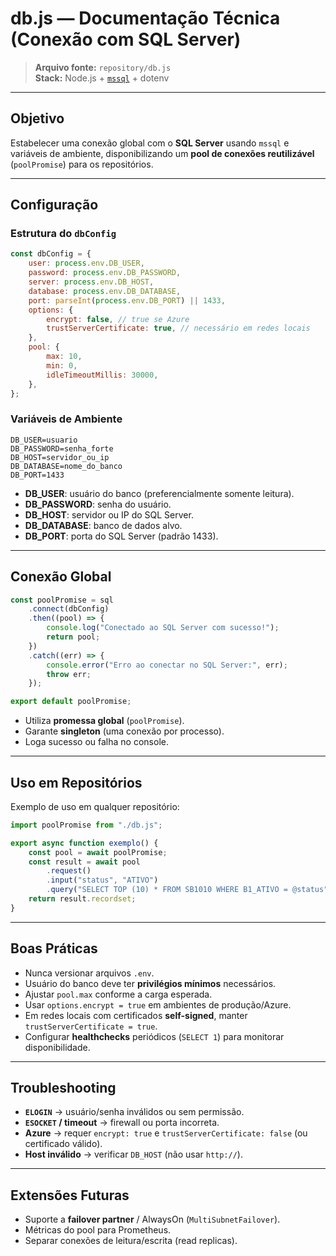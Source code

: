 # db.js — Documentação Técnica (Conexão com SQL Server)

> **Arquivo fonte:** `repository/db.js`  
> **Stack:** Node.js + [`mssql`](https://www.npmjs.com/package/mssql) + dotenv

---

## Objetivo

Estabelecer uma conexão global com o **SQL Server** usando `mssql` e variáveis de ambiente, disponibilizando um **pool de conexões reutilizável** (`poolPromise`) para os repositórios.

---

## Configuração

### Estrutura do `dbConfig`
```js
const dbConfig = {
    user: process.env.DB_USER,
    password: process.env.DB_PASSWORD,
    server: process.env.DB_HOST,
    database: process.env.DB_DATABASE,
    port: parseInt(process.env.DB_PORT) || 1433,
    options: {
        encrypt: false, // true se Azure
        trustServerCertificate: true, // necessário em redes locais
    },
    pool: {
        max: 10,
        min: 0,
        idleTimeoutMillis: 30000,
    },
};
```

### Variáveis de Ambiente

```dotenv
DB_USER=usuario
DB_PASSWORD=senha_forte
DB_HOST=servidor_ou_ip
DB_DATABASE=nome_do_banco
DB_PORT=1433
```

- **DB_USER**: usuário do banco (preferencialmente somente leitura).  
- **DB_PASSWORD**: senha do usuário.  
- **DB_HOST**: servidor ou IP do SQL Server.  
- **DB_DATABASE**: banco de dados alvo.  
- **DB_PORT**: porta do SQL Server (padrão 1433).  

---

## Conexão Global

```js
const poolPromise = sql
    .connect(dbConfig)
    .then((pool) => {
        console.log("Conectado ao SQL Server com sucesso!");
        return pool;
    })
    .catch((err) => {
        console.error("Erro ao conectar no SQL Server:", err);
        throw err;
    });

export default poolPromise;
```

- Utiliza **promessa global** (`poolPromise`).  
- Garante **singleton** (uma conexão por processo).  
- Loga sucesso ou falha no console.  

---

## Uso em Repositórios

Exemplo de uso em qualquer repositório:

```js
import poolPromise from "./db.js";

export async function exemplo() {
    const pool = await poolPromise;
    const result = await pool
        .request()
        .input("status", "ATIVO")
        .query("SELECT TOP (10) * FROM SB1010 WHERE B1_ATIVO = @status");
    return result.recordset;
}
```

---

## Boas Práticas

- Nunca versionar arquivos `.env`.  
- Usuário do banco deve ter **privilégios mínimos** necessários.  
- Ajustar `pool.max` conforme a carga esperada.  
- Usar `options.encrypt = true` em ambientes de produção/Azure.  
- Em redes locais com certificados **self-signed**, manter `trustServerCertificate = true`.  
- Configurar **healthchecks** periódicos (`SELECT 1`) para monitorar disponibilidade.

---

## Troubleshooting

- **`ELOGIN`** → usuário/senha inválidos ou sem permissão.  
- **`ESOCKET` / timeout** → firewall ou porta incorreta.  
- **Azure** → requer `encrypt: true` e `trustServerCertificate: false` (ou certificado válido).  
- **Host inválido** → verificar `DB_HOST` (não usar `http://`).  

---

## Extensões Futuras

- Suporte a **failover partner** / AlwaysOn (`MultiSubnetFailover`).  
- Métricas do pool para Prometheus.  
- Separar conexões de leitura/escrita (read replicas).

